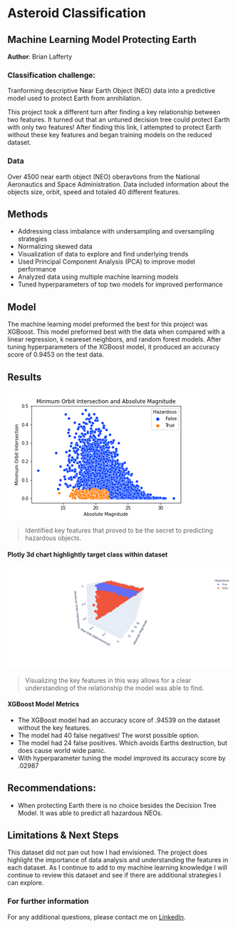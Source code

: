 # Asteroid Classification
## Machine Learning Model Protecting Earth 

**Author**: Brian Lafferty

### Classification challenge:

Tranforming descriptive Near Earth Object (NEO) data into a predictive model used to protect Earth from annihilation.

This project took a different turn after finding a key relationship between two features. It turned out that an untuned decision tree could protect Earth with only two features! After finding this link, I attempted to protect Earth without these key features and began training models on the reduced dataset.

### Data
Over 4500 near earth object (NEO) oberavtions from the National Aeronautics and Space Administration. Data included information about the objects size, orbit, speed and totaled 40 different features.


## Methods
- Addressing class imbalance with undersampling and oversampling strategies
- Normalizing skewed data
- Visualization of data to explore and find underlying trends
- Used Principal Component Analysis (PCA) to improve model performance
- Analyzed data using multiple machine learning models
- Tuned hyperparameters of top two models for improved performance

## Model
The machine learning model preformed the best for this project was XGBoost. This model preformed best with the data when compared with a linear regression, k neareset neighbors, and random forest models. After tuning hyperparameters of the XGBoost model, it produced an accuracy score of 0.9453 on the test data.

## Results

![sample image](fig3.png)

> Identified key features that proved to be the secret to predicting hazardous objects.

#### Plotly 3d chart highlightly target class within dataset
![sample image](fig4.png)

> Visualizing the key features in this way allows for a clear understanding of the relationship the model was able to find.

#### XGBoost Model Metrics

-   The XGBoost model had an accuracy score of .94539 on the dataset without the key features.
-   The model had 40 false negatives! The worst possible option.
-   The model had 24 false positives. Which avoids Earths destruction, but does cause world wide panic.
-   With hyperparameter tuning the model improved its accuracy score by .02987

## Recommendations:
- When protecting Earth there is no choice besides the Decision Tree Model. It was able to predict all hazardous NEOs.




## Limitations & Next Steps
This dataset did not pan out how I had envisioned. The project does highlight the importance of data analysis and understanding the features in each dataset. As I continue to add to my machine learning knowledge I will continue to review this dataset and see if there are additional strategies I can explore.


### For further information


For any additional questions, please contact me on [LinkedIn](https://www.linkedin.com/in/brian-lafferty). 
